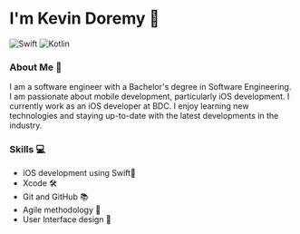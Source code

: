 # I'm Kevin Doremy 👋

![Swift](https://img.shields.io/badge/swift-F54A2A?style=for-the-badge&logo=swift&logoColor=white)
![Kotlin](https://img.shields.io/badge/kotlin-%237F52FF.svg?style=for-the-badge&logo=kotlin&logoColor=white)

<!--
![cs](https://img.shields.io/badge/C%23-239120?style=for-the-badge&logo=c-sharp&logoColor=white)
![dotnet](https://img.shields.io/badge/.NET-5C2D91?style=for-the-badge&logo=.net&logoColor=white)
![js](https://img.shields.io/badge/JavaScript-323330?style=for-the-badge&logo=javascript&logoColor=F7DF1E)
![node](https://img.shields.io/badge/Node.js-43853D?style=for-the-badge&logo=node.js&logoColor=white)
-->

### About Me 🚀
I am a software engineer with a Bachelor's degree in Software Engineering. I am passionate about mobile development, particularly iOS development. I currently work as an iOS developer at BDC. I enjoy learning new technologies and staying up-to-date with the latest developments in the industry.

### Skills 💻
* iOS development using Swift📱
* Xcode 🛠️
* Git and GitHub 📚
* Agile methodology 🚀
* User Interface design 🎨
  
<!--
![My github stats](https://github-readme-stats.vercel.app/api?username=KevinDoremy&hide=stars&count_private=true&show_icons=true&theme=tokyonight&show_icons=true)
[![Top Langs](https://github-readme-stats.vercel.app/api/top-langs/?username=KevinDoremy&layout=compact&theme=tokyonight)](https://github.com/anuraghazra/github-readme-stats)

**KevinDoremy/KevinDoremy** is a ✨ _special_ ✨ repository because its `README.md` (this file) appears on your GitHub profile.

Here are some ideas to get you started:

- 🔭 I’m currently working on ...
- 🌱 I’m currently learning ...
- 👯 I’m looking to collaborate on ...
- 🤔 I’m looking for help with ...
- 💬 Ask me about ...
- 📫 How to reach me: ...
- 😄 Pronouns: ...
- ⚡ Fun fact: ...
-->
